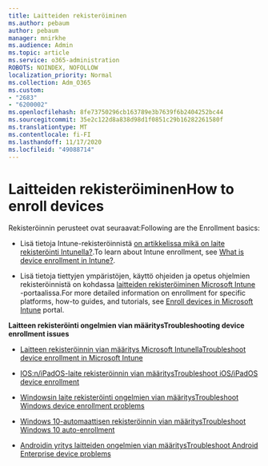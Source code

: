 ```yaml
---
title: Laitteiden rekisteröiminen
ms.author: pebaum
author: pebaum
manager: mnirkhe
ms.audience: Admin
ms.topic: article
ms.service: o365-administration
ROBOTS: NOINDEX, NOFOLLOW
localization_priority: Normal
ms.collection: Adm_O365
ms.custom:
- "2683"
- "6200002"
ms.openlocfilehash: 8fe73750296cb163789e3b7639f6b2404252bc44
ms.sourcegitcommit: 35e2c122d8a838d98d1f0851c29b16282261580f
ms.translationtype: MT
ms.contentlocale: fi-FI
ms.lasthandoff: 11/17/2020
ms.locfileid: "49088714"
---
```

# <a name="how-to-enroll-devices"></a><span data-ttu-id="2f932-102">Laitteiden rekisteröiminen</span><span class="sxs-lookup"><span data-stu-id="2f932-102">How to enroll devices</span></span>

<span data-ttu-id="2f932-103">Rekisteröinnin perusteet ovat seuraavat:</span><span class="sxs-lookup"><span data-stu-id="2f932-103">Following are the Enrollment basics:</span></span>

- <span data-ttu-id="2f932-104">Lisä tietoja Intune-rekisteröinnistä [on artikkelissa mikä on laite rekisteröinti Intunella?](https://docs.microsoft.com/mem/intune/enrollment/device-enrollment).</span><span class="sxs-lookup"><span data-stu-id="2f932-104">To learn about Intune enrollment, see [What is device enrollment in Intune?](https://docs.microsoft.com/mem/intune/enrollment/device-enrollment).</span></span>

- <span data-ttu-id="2f932-105">Lisä tietoja tiettyjen ympäristöjen, käyttö ohjeiden ja opetus ohjelmien rekisteröinnistä on kohdassa [laitteiden rekisteröiminen Microsoft Intune](https://docs.microsoft.com/mem/intune/enrollment/) -portaalissa.</span><span class="sxs-lookup"><span data-stu-id="2f932-105">For more detailed information on enrollment for specific platforms, how-to guides, and tutorials, see [Enroll devices in Microsoft Intune](https://docs.microsoft.com/mem/intune/enrollment/) portal.</span></span>

<span data-ttu-id="2f932-106">**Laitteen rekisteröinti ongelmien vian määritys**</span><span class="sxs-lookup"><span data-stu-id="2f932-106">**Troubleshooting device enrollment issues**</span></span>

- [<span data-ttu-id="2f932-107">Laitteen rekisteröinnin vian määritys Microsoft Intunella</span><span class="sxs-lookup"><span data-stu-id="2f932-107">Troubleshoot device enrollment in Microsoft Intune</span></span>](https://docs.microsoft.com/mem/intune/enrollment/troubleshoot-device-enrollment-in-intune)

- [<span data-ttu-id="2f932-108">IOS:n/iPadOS-laite rekisteröinnin vian määritys</span><span class="sxs-lookup"><span data-stu-id="2f932-108">Troubleshoot iOS/iPadOS device enrollment</span></span>](https://docs.microsoft.com/mem/intune/enrollment/troubleshoot-ios-enrollment-errors)

- [<span data-ttu-id="2f932-109">Windowsin laite rekisteröinti ongelmien vian määritys</span><span class="sxs-lookup"><span data-stu-id="2f932-109">Troubleshoot Windows device enrollment problems</span></span>](https://docs.microsoft.com/mem/intune/enrollment/troubleshoot-windows-enrollment-errors)

- [<span data-ttu-id="2f932-110">Windows 10-automaattisen rekisteröinnin vian määritys</span><span class="sxs-lookup"><span data-stu-id="2f932-110">Troubleshoot Windows 10 auto-enrollment</span></span>](https://docs.microsoft.com/mem/intune/enrollment/troubleshoot-windows-auto-enrollment)

- [<span data-ttu-id="2f932-111">Androidin yritys laitteiden ongelmien vian määritys</span><span class="sxs-lookup"><span data-stu-id="2f932-111">Troubleshoot Android Enterprise device problems</span></span>](https://docs.microsoft.com/mem/intune/enrollment/troubleshoot-android-enrollment)


